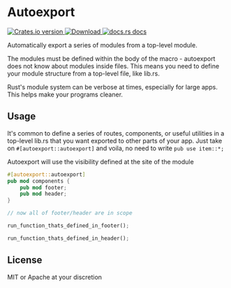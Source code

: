 # Autoexport

<div>
  <a href="https://crates.io/crates/autoexport">
    <img src="https://img.shields.io/crates/v/autoexport.svg?style=flat-square"
    alt="Crates.io version" />
  </a>
  <!-- Downloads -->
  <a href="https://crates.io/crates/autoexport">
    <img src="https://img.shields.io/crates/d/autoexport.svg?style=flat-square"
      alt="Download" />
  </a>
  <!-- docs -->
  <a href="https://docs.rs/autoexport">
    <img src="https://img.shields.io/badge/docs-latest-blue.svg?style=flat-square"
      alt="docs.rs docs" />
  </a>
</div>

Automatically export a series of modules from a top-level module.

The modules must be defined within the body of the macro - autoexport does not know about modules inside files. This means
you need to define your module structure from a top-level file, like lib.rs.

Rust's module system can be verbose at times, especially for large apps. This helps make your programs cleaner.

## Usage

It's common to define a series of routes, components, or useful utilities in a top-level lib.rs that you want exported to other parts of your app. Just take on `#[autoexport::autoexport]` and voila, no need to write `pub use item::*;`

Autoexport will use the visibility defined at the site of the module

```rust
#[autoexport::autoexport]
pub mod components {
    pub mod footer;
    pub mod header;
}

// now all of footer/header are in scope

run_function_thats_defined_in_footer();

run_function_thats_defined_in_header();
```


## License

MIT or Apache  at your discretion
